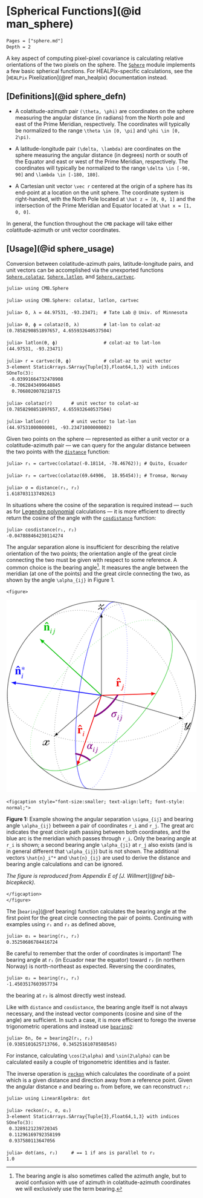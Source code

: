 # [Spherical Functions](@id man_sphere)

```@contents
Pages = ["sphere.md"]
Depth = 2
```

A key aspect of computing pixel-pixel covariance is calculating relative
orientations of the two pixels on the sphere. The [`Sphere`](@ref) module
implements a few basic spherical functions. For HEALPix-specific calculations,
see the [`HEALPix` Pixelization](@ref man_healpix) documentation instead.

## [Definitions](@id sphere_defn)

* A colatitude-azimuth pair ``(\theta, \phi)`` are coordinates on the sphere measuring
  the angular distance (in radians) from the North pole and east of the Prime
  Meridian, respectively. The coordinates will typically be normalized to
  the range ``\theta \in [0, \pi]`` and ``\phi \in [0, 2\pi)``.

* A latitude-longitude pair ``(\delta, \lambda)`` are coordinates on the sphere measuring
  the angular distance (in degrees) north or south of the Equator and east
  or west of the Prime Meridian, respectively. The coordinates will typically
  be normalized to the range ``\delta \in [-90, 90]`` and ``\lambda \in [-180, 180]``.

* A Cartesian unit vector ``\vec r`` centered at the origin of a sphere
  has its end-point at a location on the unit sphere.
  The coordinate system is right-handed, with the North Pole located at
  ``\hat z = [0, 0, 1]`` and the intersection of the Prime Meridian and
  Equator located at ``\hat x = [1, 0, 0]``.

In general, the function throughout the `CMB` package will take either
colatitude-azimuth or unit vector coordinates.

## [Usage](@id sphere_usage)

Conversion between colatitude-azimuth pairs, latitude-longitude pairs,
and unit vectors can be accomplished via the unexported functions
[`Sphere.colataz`](@ref), [`Sphere.latlon`](@ref), and
[`Sphere.cartvec`](@ref).

```jldoctest sphereusage
julia> using CMB.Sphere

julia> using CMB.Sphere: colataz, latlon, cartvec

julia> δ, λ = 44.97531, -93.23471;  # Tate Lab @ Univ. of Minnesota

julia> θ, ϕ = colataz(δ, λ)         # lat-lon to colat-az
(0.7858290851897657, 4.655932640537504)

julia> latlon(θ, ϕ)                 # colat-az to lat-lon
(44.97531, -93.23471)

julia> r = cartvec(θ, ϕ)            # colat-az to unit vector
3-element StaticArrays.SArray{Tuple{3},Float64,1,3} with indices SOneTo(3):
 -0.03991664732478908
 -0.7062843499648845
  0.7068020078218715

julia> colataz(r)       # unit vector to colat-az
(0.7858290851897657, 4.655932640537504)

julia> latlon(r)        # unit vector to lat-lon
(44.97531000000001, -93.23471000000002)
```

Given two points on the sphere — represented as either a unit vector or a
colatitude-azimuth pair — we can query for the angular distance between the
two points with the [`distance`](@ref) function:
```jldoctest sphereusage
julia> r₁ = cartvec(colataz(-0.18114, -78.46762)); # Quito, Ecuador

julia> r₂ = cartvec(colataz(69.64906,  18.95454)); # Tromsø, Norway

julia> σ = distance(r₁, r₂)
1.6187031137492613
```
In situations where the cosine of the separation is required instead — such
as for [Legendre polynomial](https://github.com/jmert/Legendre.jl) calculations
— it is more efficient to directly return the cosine of the angle with the
[`cosdistance`](@ref) function:
```jldoctest sphereusage
julia> cosdistance(r₁, r₂)
-0.047888464230114274
```

The angular separation alone is insufficient for describing the relative
orientation of the two points; the orientation angle of the great circle
connecting the two must be given with respect to some reference. A common
choice is the bearing angle[^1]. It measures the angle between the meridian
(at one of the points) and the great circle connecting the two, as shown by
the angle ``\alpha_{ij}`` in Figure 1.

```@raw html
<figure>
```
![sphere angles](sphereangles.svg)
```@raw html
<figcaption style="font-size:smaller; text-align:left; font-style: normal;">
```
**Figure 1:** Example showing the angular separation ``\sigma_{ij}`` and bearing
angle ``\alpha_{ij}`` between a pair of coordinates ``r_i`` and ``r_j``. The great
arc indicates the great circle path passing between both coordinates, and the
blue arc is the meridian which passes through ``r_i``. Only the bearing angle
at ``r_i`` is shown; a second bearing angle ``\alpha_{ji}`` at ``r_j`` also exists
(and is in general different that ``\alpha_{ij}``) but is not shown.
The additional vectors ``\hat{n}_i^*`` and ``\hat{n}_{ij}`` are used to
derive the distance and bearing angle calculations and can be ignored.

*The figure is reproduced from Appendix E of [J. Willmert](@ref bib-bicepkeck).*
```@raw html
</figcaption>
</figure>
```

The [`bearing`](@ref bearing) function calculates the bearing angle at the
first point for the great circle connecting the pair of points.
Continuing with examples using `r₁` and `r₂` as defined above,
```jldoctest sphereusage
julia> α₁ = bearing(r₁, r₂)
0.35250686784416724
```
Be careful to remember that the order of coordinates is important! The bearing
angle at `r₁` (in Ecuador near the equator) toward `r₂` (in northern Norway) is
north-northeast as expected. Reversing the coordinates,
```jldoctest sphereusage
julia> α₂ = bearing(r₂, r₁)
-1.4503517603957734
```
the bearing at `r₂` is almost directly west instead.

Like with `distance` and `cosdistance`, the bearing angle itself is not always
necessary, and the instead vector components (cosine and sine of the angle) are
sufficient. In such a case, it is more efficient to forego the inverse
trigonometric operations and instead use [`bearing2`](@ref):
```jldoctest sphereusage
julia> δn, δe = bearing2(r₁, r₂)
(0.9385101625713766, 0.34525161078588545)
```
For instance, calculating ``\cos(2\alpha)`` and ``\sin(2\alpha)`` can be calculated
easily a couple of trigonometric identities and is faster.

The inverse operation is [`reckon`](@ref) which calculates the coordinate of
a point which is a given distance and direction away from a reference point.
Given the angular distance `σ` and bearing `α₁` from before, we can reconstruct
`r₂`:
```jldoctest sphereusage
julia> using LinearAlgebra: dot

julia> reckon(r₁, σ, α₁)
3-element StaticArrays.SArray{Tuple{3},Float64,1,3} with indices SOneTo(3):
 0.3289121239720345
 0.11296169792358199
 0.937580113647056

julia> dot(ans, r₂)     # == 1 if ans is parallel to r₂
1.0
```

[^1]: The bearing angle is also sometimes called the azimuth angle, but to
      avoid confusion with use of azimuth in colatitude-azimuth coordinates we
      will exclusively use the term bearing.

